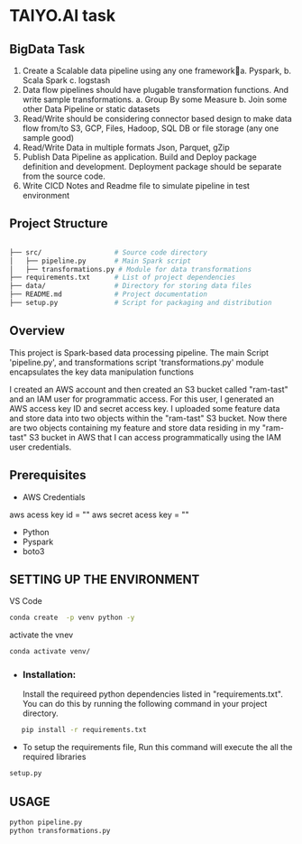 # TAIYO.AI task #

## BigData Task
1. Create a Scalable data pipeline using any one frameworka. Pyspark,
b. Scala Spark
c. logstash
2. Data flow pipelines should have plugable transformation functions. And write sample
transformations.
a. Group By some Measure
b. Join some other Data Pipeline or static datasets
3. Read/Write should be considering connector based design to make data flow from/to S3,
GCP, Files, Hadoop, SQL DB or file storage (any one sample good)
4. Read/Write Data in multiple formats Json, Parquet, gZip
5. Publish Data Pipeline as application. Build and Deploy package definition and
development. Deployment package should be separate from the source code.
6. Write CICD Notes and Readme file to simulate pipeline in test environment

## Project Structure
```bash

├── src/                  # Source code directory
│   ├── pipeline.py       # Main Spark script
│   ├── transformations.py # Module for data transformations
├── requirements.txt      # List of project dependencies
├── data/                 # Directory for storing data files
├── README.md             # Project documentation
├── setup.py              # Script for packaging and distribution
```

## Overview 

This project is Spark-based data processing pipeline. The main Script 'pipeline.py', and transformations script 'transformations.py' module encapsulates the key data manipulation functions

I created an AWS account and then created an S3 bucket called "ram-tast" and an IAM user for programmatic access. For this user, I generated an AWS access key ID and secret access key. I uploaded some feature data and store data into two objects within the "ram-tast" S3 bucket. Now there are two objects containing my feature and store data residing in my "ram-tast" S3 bucket in AWS that I can access programmatically using the IAM user credentials.

## Prerequisites
- AWS Credentials

aws acess key id = ""
aws secret acess key = ""
 - Python
 - Pyspark
 - boto3 

 ## SETTING UP THE ENVIRONMENT

VS Code
```bash
conda create  -p venv python -y
```
activate the vnev
```bash
conda activate venv/ 

```
- ### Installation:
   Install the requireed python dependencies listed in "requirements.txt". You can do this by running the following command in your project directory.
   
```bash
   pip install -r requirements.txt

```

- To setup the requirements file, Run this command will execute the all the required libraries
```bash
setup.py
``` 

## USAGE

```bash
python pipeline.py
python transformations.py 
```

